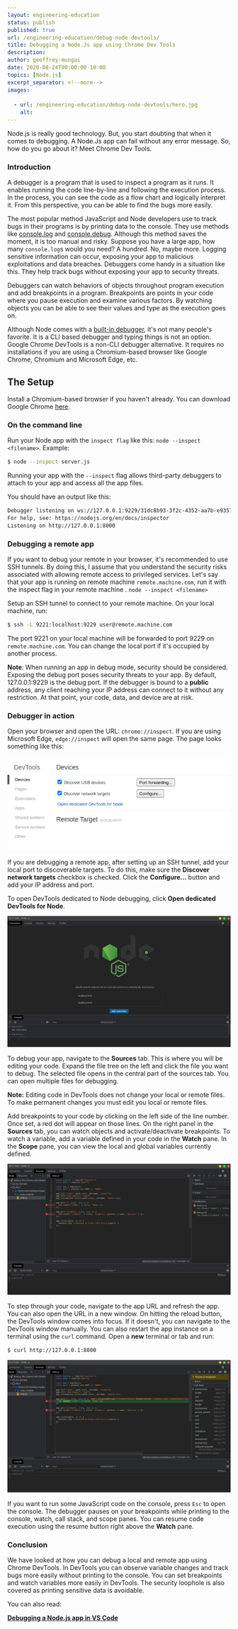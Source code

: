```yaml
---
layout: engineering-education
status: publish
published: true
url: /engineering-education/debug-node-devtools/
title: Debugging a Node.Js app using Chrome Dev Tools
description: 
author: geoffrey-mungai
date: 2020-08-24T00:00:00-10:00
topics: [Node.js]
excerpt_separator: <!--more-->
images:

  - url: /engineering-education/debug-node-devtools/hero.jpg
    alt: 
---
```

Node.js is really good technology. But, you start doubting that when it comes to debugging. A Node.Js app can fail without any error message. So, how do you go about it? Meet Chrome Dev Tools.
<!--more-->
### Introduction

A debugger is a program that is used to inspect a program as it runs. It enables running the code line-by-line and following the execution process. In the process, you can see the code as a flow chart and logically interpret it. From this perspective, you can be able to find the bugs more easily.

The most popular method JavaScript and Node developers use to track bugs in their programs is by printing data to the console. They use methods like [console.log](https://developer.mozilla.org/en-US/docs/Web/API/Console/log) and [console.debug](https://developer.mozilla.org/en-US/docs/Web/API/Console/debug). Although this method saves the moment, it is too manual and risky. Suppose you have a large app, how many `console.log`s would you need? A hundred. No, maybe more. Logging sensitive information can occur, exposing your app to malicious exploitations and data breaches. Debuggers come handy in a situation like this. They help track bugs without exposing your app to security threats.

Debuggers can watch behaviors of objects throughout program execution and add breakpoints in a program. Breakpoints are points in your code where you pause execution and examine various factors. By watching objects you can be able to see their values and type as the execution goes on. 

Although Node comes with a [built-in debugger](https://nodejs.org/api/debugger.html), it's not many people's favorite. It is a CLI based debugger and typing things is not an option. Google Chrome DevTools is a non-CLI debugger alternative. It requires no installations if you are using a Chromium-based browser like Google Chrome, Chromium and Microsoft Edge, etc. 

## The Setup

Install a Chromium-based browser if you haven't already. You can download Google Chrome [here](https://www.google.com/chrome/).

### On the command line

Run your Node app with the `inspect flag` like this: `node --inspect <filename>`. Example: 

```bash
$ node --inspect server.js
```
 Running your app with the `--inspect` flag allows third-party debuggers to attach to your app and access all the app files. 

You should have an output like this:

```bash
Debugger listening on ws://127.0.0.1:9229/31dc8b93-3f2c-4352-aa7b-e9357bbabccc
For help, see: https://nodejs.org/en/docs/inspector
Listening on http://127.0.0.1:8000
```

### Debugging a remote app 

If you want to debug your remote in your browser, it's recommended to use SSH tunnels. By doing this, I assume that you understand the security risks associated with allowing remote access to privileged services. Let's say that your app is running on remote machine `remote.machine.com`, run it with the inspect flag in your remote machine . `node --inspect <filename>`

Setup an SSH tunnel to connect to your remote machine. On your local machine, run:

```bash
$ ssh -L 9221:localhost:9229 user@remote.machine.com
```

The port 9221 on your local machine will be forwarded to port 9229 on `remote.machine.com`.  You can change the local port if it's occupied by another process. 

**Note**: When running an app in debug mode, security should be considered. Exposing the debug port poses security threats to your app. By default, 127.0.0.1:9229 is the debug port. If the debugger is bound to a **public** address, any client reaching your IP address can connect to it without any restriction. At that point, your code, data, and device are at risk.

### Debugger in action

Open your browser and open the URL: `chrome://inspect`. If you are using Microsoft Edge, `edge://inspect` will open the same page.  The page looks something like this:

![google chrome inpect page](inspect.jpg)

If you are debugging a remote app, after setting up an SSH tunnel, add your local port to discoverable targets. To do this, make sure the **Discover network targets** checkbox is checked. Click the **Configure...** button and add your IP address and port. 

To open DevTools dedicated to Node debugging, click **Open dedicated DevTools for Node**.

![Chrome DevTools Welcome page](node-devtools.jpg)

To debug your app, navigate to the **Sources** tab. This is where you will be editing your code. Expand the file tree on the left and click the file you want to debug. The selected file opens in the central part of the sources tab. You can open multiple files for debugging. 

**Note:** Editing code in DevTools does not change your local or remote files. To make permanent changes you must edit you local or remote files.

Add breakpoints to your code by clicking on the left side of the line number. Once set, a red dot will appear on those lines. On the right panel in the **Sources** tab,  you can watch objects and activate/deactivate breakpoints. To watch a variable, add a variable defined in your code in the **Watch** pane. In the **Scope** pane, you can view the local and global variables currently defined. 

![Breakpoints DevTools](node-devtools-breakpoints.jpg)

To step through your code, navigate to the app URL and refresh the app. You can also open the URL in a new window. On hitting the reload button, the DevTools window comes into focus. If it doesn't, you can navigate to the DevTools window manually. You can also restart the app instance on a terminal using the `curl` command. Open a **new** terminal or tab and run:

```bash
$ curl http://127.0.0.1:8000
```

![Debugging started DevTools](node-devtools-debug-started.jpg)

If you want to run some JavaScript code on the console, press `Esc` to open the console. The debugger pauses on your breakpoints while printing to the console, watch, call stack, and scope panes. You can resume code execution using the resume button right above the **Watch** pane. 

### Conclusion

We have looked at how you can debug a local and remote app using Chrome DevTools. In DevTools you can observe variable changes and track bugs more easily without printing to the console. You can set breakpoints and watch variables more easily in DevTools.  The security loophole is also covered as printing sensitive data is avoidable.

You can also read:

[**Debugging a Node.js app in VS Code** ](https://www.section.io/engineering-education/debug-nodejs-vscode/)
